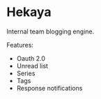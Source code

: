 Hekaya
======

Internal team blogging engine.

Features:

- Oauth 2.0
- Unread list
- Series
- Tags
- Response notifications
